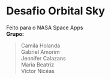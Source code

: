 # Desafio Orbital Sky
Feito para o NASA Space Apps\
**Grupo:**
>Camila Holanda\
Gabriel Amorim\
Jennifer Calazans\
Maria Beatriz\
Victor Nicéas
